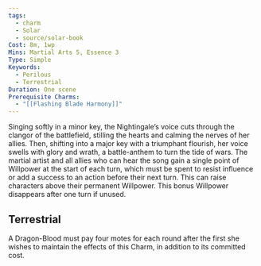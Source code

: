 ```yaml
---
tags:
  - charm
  - Solar
  - source/solar-book
Cost: 8m, 1wp
Mins: Martial Arts 5, Essence 3
Type: Simple
Keywords:
  - Perilous
  - Terrestrial
Duration: One scene
Prerequisite Charms:
  - "[[Flashing Blade Harmony]]"
---
```

Singing softly in a minor key, the Nightingale’s voice cuts through the clangor of the battlefield, stilling the hearts and calming the nerves of her allies. Then, shifting into a major key with a triumphant flourish, her voice swells with glory and wrath, a battle-anthem to turn the tide of wars. The martial artist and all allies who can hear the song gain a single point of Willpower at the start of each turn, which must be spent to resist influence or add a success to an action before their next turn. This can raise characters above their permanent Willpower. This bonus Willpower disappears after one turn if unused. 

## Terrestrial

A Dragon-Blood must pay four motes for each round after the first she wishes to maintain the effects of this Charm, in addition to its committed cost.